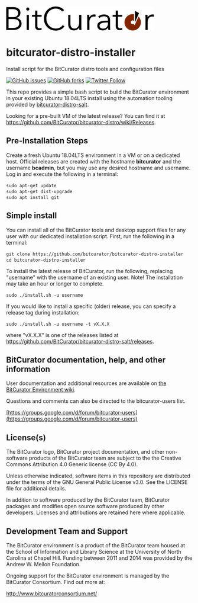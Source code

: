![Logo](https://github.com/BitCurator/bitcurator.github.io/blob/master/logos/BitCurator-Basic-400px.png)

# bitcurator-distro-installer
Install script for the BitCurator distro tools and configuration files

[![GitHub issues](https://img.shields.io/github/issues/bitcurator/bitcurator-distro-installer.svg)](https://github.com/bitcurator/bitcurator-distro-installer/issues)
[![GitHub forks](https://img.shields.io/github/forks/bitcurator/bitcurator-distro-installer.svg)](https://github.com/bitcurator/bitcurator-distro-installer/network)
[![Twitter Follow](https://img.shields.io/twitter/follow/bitcurator.svg?style=social&label=Follow)](https://twitter.com/bitcurator)

This repo provides a simple bash script to build the BitCurator environment in your existing Ubuntu 18.04LTS install using the automation tooling provided by [bitcurator-distro-salt](https://github.com/bitcurator/bitcurator-distro-salt).

Looking for a pre-built VM of the latest release? You can find it at https://github.com/BitCurator/bitcurator-distro/wiki/Releases.

## Pre-Installation Steps

Create a fresh Ubuntu 18.04LTS environment in a VM or on a dedicated host. Official releases are created with the hostname **bitcurator** and the username **bcadmin**, but you may use any desired hostname and username. Log in and execute the following in a terminal:

```shell
sudo apt-get update
sudo apt-get dist-upgrade
sudo apt install git
```

## Simple install

You can install all of the BitCurator tools and desktop support files for any user with our dedicated installation script. First, run the following in a terminal:

```shell
git clone https://github.com/bitcurator/bitcurator-distro-installer
cd bitcurator-distro-installer
```

To install the latest release of BitCurator, run the following, replacing "username" with the username of an existing user. Note! The installation may take an hour or longer to complete.

```shell
sudo ./install.sh -u username
```

If you would like to install a specific (older) release, you can specify a release tag during installation:
```shell
sudo ./install.sh -u username -t vX.X.X
```

where "vX.X.X" is one of the releases listed at https://github.com/BitCurator/bitcurator-distro-salt/releases.

## BitCurator documentation, help, and other information

User documentation and additional resources are available on
[the BitCurator Environment wiki](https://confluence.educopia.org/display/BC).

Questions and comments can also be directed to the bitcurator-users list.

[https://groups.google.com/d/forum/bitcurator-users](https://groups.google.com/d/forum/bitcurator-users)

## License(s)

The BitCurator logo, BitCurator project documentation, and other non-software products of the BitCurator team are subject to the the Creative Commons Attribution 4.0 Generic license (CC By 4.0).

Unless otherwise indicated, software items in this repository are distributed under the terms of the GNU General Public License v3.0. See the LICENSE file for additional details.

In addition to software produced by the BitCurator team, BitCurator packages and modifies open source software produced by other developers. Licenses and attributions are retained here where applicable.

## Development Team and Support

The BitCurator environment is a product of the BitCurator team housed at the School of Information and Library Science at the University of North Carolina at Chapel Hill. Funding between 2011 and 2014 was provided by the Andrew W. Mellon Foundation.

Ongoing support for the BitCurator environment is managed by the BitCurator Consortium. Find out more at:

http://www.bitcuratorconsortium.net/


